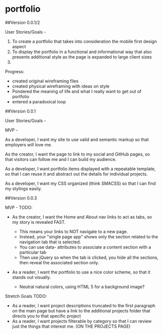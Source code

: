 # portfolio

##Version 0.0.1/2

User Stories/Goals -
1) To create a portfolio that takes into consideration the mobile first design aspect
2) To display the portfolio in a functional and informational way that also presents additional style as the page is expanded to large client sizes
3)  

Progress:
 - created original wireframing files
 - created physical wireframing with ideas on style
 - Pondered the meaning of life and what I really want to get out of portfolio
 - entered a paradoxical loop


##Version 0.0.1

User Stories/Goals -


MVP -

As a developer, I want my site to use valid and semantic markup so that employers will love me.

As the creator, I want the page to link to my social and GitHub pages, so that visitors can follow me and I can build my audience.

As a developer, I want portfolio items displayed with a repeatable template, so that I can reuse it and abstract out the details for individual projects.

As a developer, I want my CSS organized (think SMACSS) so that I can find my stylings easily.


##Version 0.0.3


MVP - TODO:
- As the creator, I want the Home and About nav links to act as tabs, so my story is revealed FAST.
    - This means your links to NOT navigate to a new page.
    - Instead, your "single page app" shows only the section related to the navigation tab that is selected.
    - You can use data- attributes to associate a content section with a particular tab
    - Then use jQuery so when the tab is clicked, you hide all the sections, then reveal the associated section only.

- As a reader, I want the portfolio to use a nice color scheme, so that it stands out visually.
  - Neutral natural colors, using HTML 5 for a background image?

Stretch Goals TODO:
- As a reader, I want project descriptions truncated to the first paragraph on the main page but have a link to the additional projects folder that directs you to that specific project
- As a reader, I want projects filterable by category so that I can review just the things that interest me. (ON THE PROJECTS PAGE)
